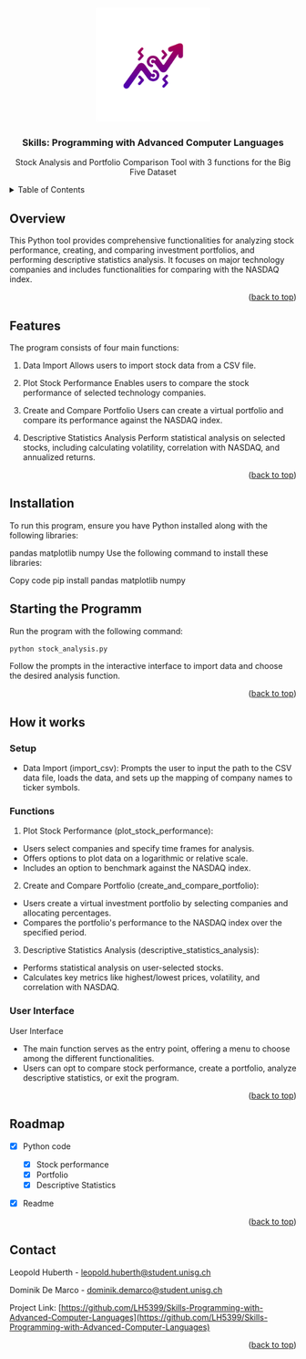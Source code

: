 
<a name="readme-top"></a>



<!-- PROJECT LOGO -->
<br />
<div align="center">
  <a href="https://github.com/LH5399/Skills-Programming-with-Advanced-Computer-Languages">
    <img src="logo.png" alt="Logo" width="200" height="200">
  </a>

<h3 align="center">Skills: Programming with Advanced Computer Languages</h3>

  <p align="center">
    Stock Analysis and Portfolio Comparison Tool with 3 functions for the Big Five Dataset
  </p>
</div>



<!-- TABLE OF CONTENTS -->
<details>
  <summary>Table of Contents</summary>
  <ol>
    <li>
      <a href="#about-the-project">About The Project</a>
      <ul>
        <li><a href="#built-with">Built With</a></li>
      </ul>
    </li>
    <li>
      <a href="#getting-started">Getting Started</a>
      <ul>
        <li><a href="#prerequisites">Prerequisites</a></li>
        <li><a href="#installation">Installation</a></li>
      </ul>
    </li>
    <li><a href="#usage">Usage</a></li>
    <li><a href="#roadmap">Roadmap</a></li>
    <li><a href="#contributing">Contributing</a></li>
    <li><a href="#license">License</a></li>
    <li><a href="#contact">Contact</a></li>
    <li><a href="#acknowledgments">Acknowledgments</a></li>
  </ol>
</details>



<!-- ABOUT THE PROJECT -->
## Overview



This Python tool provides comprehensive functionalities for analyzing stock performance, creating, and comparing investment portfolios, and performing descriptive statistics analysis. It focuses on major technology companies and includes functionalities for comparing with the NASDAQ index.


<p align="right">(<a href="#readme-top">back to top</a>)</p>







<!-- GETTING STARTED -->
## Features
The program consists of four main functions:

1. Data Import
Allows users to import stock data from a CSV file.

2. Plot Stock Performance
Enables users to compare the stock performance of selected technology companies.

3. Create and Compare Portfolio
Users can create a virtual portfolio and compare its performance against the NASDAQ index.

4. Descriptive Statistics Analysis
Perform statistical analysis on selected stocks, including calculating volatility, correlation with NASDAQ, and annualized returns.

<p align="right">(<a href="#readme-top">back to top</a>)</p>

## Installation
To run this program, ensure you have Python installed along with the following libraries:

pandas
matplotlib
numpy
Use the following command to install these libraries:

Copy code
pip install pandas matplotlib numpy


## Starting the Programm
Run the program with the following command:

```sh
python stock_analysis.py
```
Follow the prompts in the interactive interface to import data and choose the desired analysis function.

<p align="right">(<a href="#readme-top">back to top</a>)</p>

## How it works

### Setup
* Data Import (import_csv): Prompts the user to input the path to the CSV data file, loads the data, and sets up the mapping of company names to ticker symbols.

### Functions
1. Plot Stock Performance (plot_stock_performance):

* Users select companies and specify time frames for analysis.
* Offers options to plot data on a logarithmic or relative scale.
* Includes an option to benchmark against the NASDAQ index.

2. Create and Compare Portfolio (create_and_compare_portfolio):

* Users create a virtual investment portfolio by selecting companies and allocating percentages.
* Compares the portfolio's performance to the NASDAQ index over the specified period.

3. Descriptive Statistics Analysis (descriptive_statistics_analysis):

* Performs statistical analysis on user-selected stocks.
* Calculates key metrics like highest/lowest prices, volatility, and correlation with NASDAQ.

### User Interface
User Interface 
* The main function serves as the entry point, offering a menu to choose among the different functionalities.
* Users can opt to compare stock performance, create a portfolio, analyze descriptive statistics, or exit the program.



<p align="right">(<a href="#readme-top">back to top</a>)</p>


<!-- ROADMAP -->
## Roadmap

- [x] Python code
    - [x] Stock performance
    - [x] Portfolio
    - [x] Descriptive Statistics 
- [x] Readme



<p align="right">(<a href="#readme-top">back to top</a>)</p>






<!-- CONTACT -->
## Contact

Leopold Huberth - leopold.huberth@student.unisg.ch

Dominik De Marco - dominik.demarco@student.unisg.ch

Project Link: [https://github.com/LH5399/Skills-Programming-with-Advanced-Computer-Languages](https://github.com/LH5399/Skills-Programming-with-Advanced-Computer-Languages)

<p align="right">(<a href="#readme-top">back to top</a>)</p>









<!-- MARKDOWN LINKS & IMAGES -->
<!-- https://www.markdownguide.org/basic-syntax/#reference-style-links -->
[contributors-shield]: https://img.shields.io/github/contributors/LH5399/Skills-Programming-with-Advanced-Computer-Languages.svg?style=for-the-badge
[contributors-url]: https://github.com/LH5399/Skills-Programming-with-Advanced-Computer-Languages/graphs/contributors
[forks-shield]: https://img.shields.io/github/forks/LH5399/Skills-Programming-with-Advanced-Computer-Languages.svg?style=for-the-badge
[forks-url]: https://github.com/LH5399/Skills-Programming-with-Advanced-Computer-Languages/network/members
[stars-shield]: https://img.shields.io/github/stars/LH5399/Skills-Programming-with-Advanced-Computer-Languages.svg?style=for-the-badge
[stars-url]: https://github.com/LH5399/Skills-Programming-with-Advanced-Computer-Languages/stargazers
[issues-shield]: https://img.shields.io/github/issues/LH5399/Skills-Programming-with-Advanced-Computer-Languages.svg?style=for-the-badge
[issues-url]: https://github.com/LH5399/Skills-Programming-with-Advanced-Computer-Languages/issues
[license-shield]: https://img.shields.io/github/license/LH5399/Skills-Programming-with-Advanced-Computer-Languages.svg?style=for-the-badge
[license-url]: https://github.com/LH5399/Skills-Programming-with-Advanced-Computer-Languages/blob/master/LICENSE.txt
[linkedin-shield1]: https://img.shields.io/badge/-LinkedIn-black.svg?style=for-the-badge&logo=linkedin&colorB=555
[linkedin-url1]: https://www.linkedin.com/in/l-huberth
[linkedin-shield2]: https://img.shields.io/badge/-LinkedIn-black.svg?style=for-the-badge&logo=linkedin&colorB=555
[linkedin-url2]: https://www.linkedin.com/in/dominik-de-marco/
[product-screenshot]: images/screenshot.png

